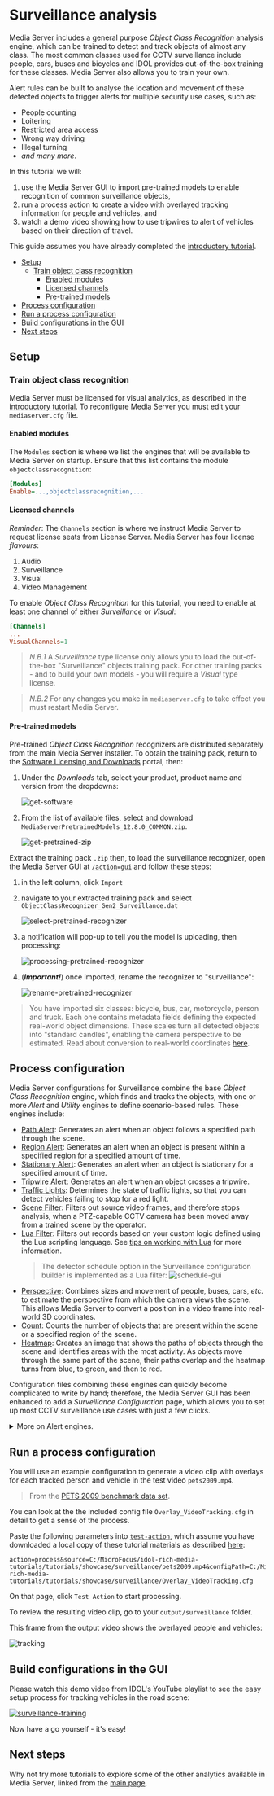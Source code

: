 # Surveillance analysis

Media Server includes a general purpose *Object Class Recognition* analysis engine, which can be trained to detect and track objects of almost any class.  The most common classes used for CCTV surveillance include people, cars, buses and bicycles and IDOL provides out-of-the-box training for these classes. Media Server also allows you to train your own. 

Alert rules can be built to analyse the location and movement of these detected objects to trigger alerts for multiple security use cases, such as:

- People counting
- Loitering
- Restricted area access
- Wrong way driving
- Illegal turning
- *and many more*.

In this tutorial we will:

1. use the Media Server GUI to import pre-trained models to enable recognition of common surveillance objects,
1. run a process action to create a video with overlayed tracking information for people and vehicles, and
1. watch a demo video showing how to use tripwires to alert of vehicles based on their direction of travel.

This guide assumes you have already completed the [introductory tutorial](../../README.md#introduction).

<!-- TOC depthFrom:2 -->

- [Setup](#setup)
  - [Train object class recognition](#train-object-class-recognition)
    - [Enabled modules](#enabled-modules)
    - [Licensed channels](#licensed-channels)
    - [Pre-trained models](#pre-trained-models)
- [Process configuration](#process-configuration)
- [Run a process configuration](#run-a-process-configuration)
- [Build configurations in the GUI](#build-configurations-in-the-gui)
- [Next steps](#next-steps)

<!-- /TOC -->

## Setup

### Train object class recognition

Media Server must be licensed for visual analytics, as described in the [introductory tutorial](../../introduction/PART_I.md#enabling-analytics).  To reconfigure Media Server you must edit your `mediaserver.cfg` file.

#### Enabled modules

The `Modules` section is where we list the engines that will be available to Media Server on startup.  Ensure that this list contains the module `objectclassrecognition`:

```ini
[Modules]
Enable=...,objectclassrecognition,...
```

#### Licensed channels

*Reminder*: The `Channels` section is where we instruct Media Server to request license seats from License Server.  Media Server has four license *flavours*:

1. Audio
1. Surveillance
1. Visual
1. Video Management

To enable *Object Class Recognition* for this tutorial, you need to enable at least one channel of either *Surveillance* or *Visual*:

```ini
[Channels]
...
VisualChannels=1
```

> *N.B.1* A *Surveillance* type license only allows you to load the out-of-the-box "Surveillance" objects training pack.  For other training packs - and to build your own models - you will require a *Visual* type license.

> *N.B.2* For any changes you make in `mediaserver.cfg` to take effect you must restart Media Server.

#### Pre-trained models

Pre-trained *Object Class Recognition* recognizers are distributed separately from the main Media Server installer.  To obtain the training pack, return to the [Software Licensing and Downloads](https://sld.microfocus.com/mysoftware/index) portal, then:

1. Under the *Downloads* tab, select your product, product name and version from the dropdowns:

    ![get-software](../../setup/figs/get-software.png)

1. From the list of available files, select and download `MediaServerPretrainedModels_12.8.0_COMMON.zip`.

    ![get-pretrained-zip](./figs/get-pretrained-zip.png)

Extract the training pack `.zip` then, to load the surveillance recognizer, open the Media Server GUI at [`/action=gui`](http://127.0.0.1:14000/a=gui#/train/objectClassRec(tool:select)) and follow these steps:

1. in the left column, click `Import`
1. navigate to your extracted training pack and select `ObjectClassRecognizer_Gen2_Surveillance.dat`

    ![select-pretrained-recognizer](./figs/select-pretrained-recognizer.png)

1. a notification will pop-up to tell you the model is uploading, then processing:

    ![processing-pretrained-recognizer](./figs/processing-pretrained-recognizer.png)

1. (__*Important!*__) once imported, rename the recognizer to "surveillance":

    ![rename-pretrained-recognizer](./figs/rename-pretrained-recognizer.png)

> You have imported six classes: bicycle, bus, car, motorcycle, person and truck.  Each one contains metadata fields defining the expected real-world object dimensions.  These scales turn all detected objects into "standard candles", enabling the camera perspective to be estimated.  Read about conversion to real-world coordinates [here](https://www.microfocus.com/documentation/idol/IDOL_12_8/MediaServer_12.8_Documentation/Guides/html/index.html#Advanced/Perspective.htm).

## Process configuration

Media Server configurations for Surveillance combine the base *Object Class Recognition* engine, which finds and tracks the objects, with one or more *Alert* and *Utility* engines to define scenario-based rules.  These engines include:

- [Path Alert](https://www.microfocus.com/documentation/idol/IDOL_12_8/MediaServer_12.8_Documentation/Help/index.html#Configuration/Analysis/AlertPath/_AlertPath.htm): Generates an alert when an object follows a specified path through the scene.
- [Region Alert](https://www.microfocus.com/documentation/idol/IDOL_12_8/MediaServer_12.8_Documentation/Help/index.html#Configuration/Analysis/AlertRegion/_AlertRegion.htm): Generates an alert when an object is present within a specified region for a specified amount of time.
- [Stationary Alert](https://www.microfocus.com/documentation/idol/IDOL_12_8/MediaServer_12.8_Documentation/Help/index.html#Configuration/Analysis/AlertStationary/_AlertStationary.htm): Generates an alert when an object is stationary for a specified amount of time.
- [Tripwire Alert](https://www.microfocus.com/documentation/idol/IDOL_12_8/MediaServer_12.8_Documentation/Help/index.html#Configuration/Analysis/AlertTripwire/_AlertTripWires.htm): Generates an alert when an object crosses a tripwire.
- [Traffic Lights](https://www.microfocus.com/documentation/idol/IDOL_12_8/MediaServer_12.8_Documentation/Help/index.html#Configuration/Analysis/TrafficLight/_TrafficLight.htm): Determines the state of traffic lights, so that you can detect vehicles failing to stop for a red light.
- [Scene Filter](https://www.microfocus.com/documentation/idol/IDOL_12_8/MediaServer_12.8_Documentation/Help/index.html#Configuration/Utilities/SceneFilter/_SceneFilter.htm): Filters out source video frames, and therefore stops analysis, when a PTZ-capable CCTV camera has been moved away from a trained scene by the operator.
- [Lua Filter](https://www.microfocus.com/documentation/idol/IDOL_12_8/MediaServer_12.8_Documentation/Help/index.html#Configuration/ESP/Filter/_Filter.htm): Filters out records based on your custom logic defined using the Lua scripting language.  See [tips on working with Lua](../../appendix/Lua_tips.md) for more information.
  > The detector schedule option in the Surveillance configuration builder is implemented as a Lua filter:
  > ![schedule-gui](./figs/schedule-gui.png)
- [Perspective](https://www.microfocus.com/documentation/idol/IDOL_12_8/MediaServer_12.8_Documentation/Help/index.html#Configuration/Utilities/Perspective/_Perspective.htm): Combines sizes and movement of people, buses, cars, *etc.* to estimate the perspective from which the camera views the scene. This allows Media Server to convert a position in a video frame into real-world 3D coordinates.
- [Count](https://www.microfocus.com/documentation/idol/IDOL_12_8/MediaServer_12.8_Documentation/Help/index.html#Configuration/Utilities/Count/_Count.htm): Counts the number of objects that are present within the scene or a specified region of the scene.
- [Heatmap](https://www.microfocus.com/documentation/idol/IDOL_12_8/MediaServer_12.8_Documentation/Help/index.html#Configuration/Utilities/Heatmap/_Heatmap.htm): Creates an image that shows the paths of objects through the scene and identifies areas with the most activity. As objects move through the same part of the scene, their paths overlap and the heatmap turns from blue, to green, and then to red.

Configuration files combining these engines can quickly become complicated to write by hand; therefore, the Media Server GUI has been enhanced to add a *Surveillance Configuration* page, which allows you to set up most CCTV surveillance use cases with just a few clicks.

<details><summary>More on Alert engines.</summary>

Alert engines introduce additional track types over and above those discussed in the [introductory tutorial](../../introduction/PART_I.md#track-types).  Their behavior varies slightly based on the Alert type.  For a *Region* type alert, these are:

Name | Description
--- | ---
Data | Contains one record for each object that remains within the region for longer than MinimumTime, for each video frame.
Result | Contains one record for each object that remains within the region for longer than MinimumTime. If an object moves in and out of the region several times, Media Server can produce several results with the same ID.
ResultWithSource | The same as the Result track, but each record also includes the *best* source frame.
Start | The same as the Data track, except it contains only the first record of each event.
End | The same as the Data track, except it contains only the last record of each event.
Alert | The same as the Result track, except that records are created as soon as the object meets the minimum time requirement, rather than when the object exits the region.
AlertWithSource | The same as the Alert track, but each record also includes the source frame.

</details>

## Run a process configuration

You will use an example configuration to generate a video clip with overlays for each tracked person and vehicle in the test video `pets2009.mp4`.  

> From the [PETS 2009 benchmark data set](http://cs.binghamton.edu/~mrldata/pets2009).

You can look at the the included config file `Overlay_VideoTracking.cfg` in detail to get a sense of the process.

Paste the following parameters into [`test-action`](http://localhost:14000/a=admin#page/console/test-action), which assume you have downloaded a local copy of these tutorial materials as described [here](../../setup/SETUP.md#obtaining-tutorial-materials):

```url
action=process&source=C:/MicroFocus/idol-rich-media-tutorials/tutorials/showcase/surveillance/pets2009.mp4&configPath=C:/MicroFocus/idol-rich-media-tutorials/tutorials/showcase/surveillance/Overlay_VideoTracking.cfg
```

On that page, click `Test Action` to start processing.

To review the resulting video clip, go to your `output/surveillance` folder.

This frame from the output video shows the overlayed people and vehicles:

![tracking](./figs/tracking.png)

## Build configurations in the GUI

Please watch this demo video from IDOL's YouTube playlist to see the easy setup process for tracking vehicles in the road scene:

[![surveillance-training](https://img.youtube.com/vi/XjKjIxlKy9I/maxres2.jpg)](https://www.youtube.com/watch?v=XjKjIxlKy9I&list=PLlUdEXI83_Xoq5Fe2iUnY8fjV9PuX61FA)

Now have a go yourself - it's easy!

## Next steps

Why not try more tutorials to explore some of the other analytics available in Media Server, linked from the [main page](../../README.md).
